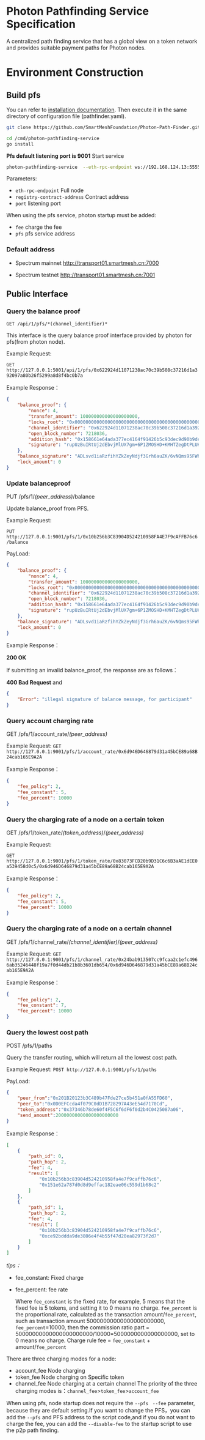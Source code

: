 # Photon Pathfinding Service Specification

A centralized path finding service that has a global view on a token network and provides suitable payment paths for Photon nodes.

# Environment Construction 
## Build pfs 
You can refer to [installation documentation](./PFSinstallation.md).
Then execute it in the same directory of configuration file (pathfinder.yaml).
```sh
git clone https://github.com/SmartMeshFoundation/Photon-Path-Finder.git

cd /cmd/photon-pathfinding-service
go install
```
**Pfs default listening port is 9001**
Start service
```sh
photon-pathfinding-service  --eth-rpc-endpoint ws://192.168.124.13:5555  --registry-contract-address  0x3400aa968662Cfb6f7ea911Cd18254350e0C3d21  --port  9001  --verbosity 5
```
Parameters: 

- `eth-rpc-endpoint` Full node
- `registry-contract-address` Contract address
- `port` listening port

When using the pfs service, photon startup must be added:
- `fee` charge the fee
- `pfs` pfs service address
### Default address

- Spectrum mainnet http://transport01.smartmesh.cn:7000

- Spectrum testnet http://transport01.smartmesh.cn:7001
## Public Interface

###  Query the balance proof

    GET /api/1/pfs/*(channel_identifier)*

This interface is the query balance proof interface provided by photon for pfs(from photon node).

Example Request: 

`GET http://127.0.0.1:5001/api/1/pfs/0x622924d11071238ac70c39b508c37216d1a392097a80b26f5299a8d8f4bc0b7a`

Example Response：

```json
{
    "balance_proof": {
        "nonce": 4,
        "transfer_amount": 100000000000000000000,
        "locks_root": "0x0000000000000000000000000000000000000000000000000000000000000000",
        "channel_identifier": "0x622924d11071238ac70c39b508c37216d1a392097a80b26f5299a8d8f4bc0b7a",
        "open_block_number": 7218036,
        "addition_hash": "0x158661e64ada377ec4164f91426b5c93dec9d90b9ded2944d9a82c55ec292022",
        "signature": "rupUzBuIRtUj2dEbvjMlUX7gm+6P1ZMOSHD+KMHTZegDtPLUK53XhaxXhvpcXgH48nmgCgkFmyBThaTzgPEalxw="
    },
    "balance_signature": "ADLsvd1iaRzfihYZkZeyNdjf3Grh6auZK/6vNQms95FWh7zKaiT6Rtzl39LVubRpQMPrlei5SEqfFsDWlfxUGhs=",
    "lock_amount": 0
}
```

### Update balanceproof 
PUT /pfs/1/*(peer_address)*/balance 

Update balance_proof from PFS.

Example Request: 

`PUT http://127.0.0.1:9001/pfs/1/0x10b256b3C83904D524210958FA4E7F9cAFFB76c6/balance`

PayLoad:  

```json
{
    "balance_proof": {
        "nonce": 4,
        "transfer_amount": 100000000000000000000,
        "locks_root": "0x0000000000000000000000000000000000000000000000000000000000000000",
        "channel_identifier": "0x622924d11071238ac70c39b508c37216d1a392097a80b26f5299a8d8f4bc0b7a",
        "open_block_number": 7218036,
        "addition_hash": "0x158661e64ada377ec4164f91426b5c93dec9d90b9ded2944d9a82c55ec292022",
        "signature": "rupUzBuIRtUj2dEbvjMlUX7gm+6P1ZMOSHD+KMHTZegDtPLUK53XhaxXhvpcXgH48nmgCgkFmyBThaTzgPEalxw="
    },
    "balance_signature": "ADLsvd1iaRzfihYZkZeyNdjf3Grh6auZK/6vNQms95FWh7zKaiT6Rtzl39LVubRpQMPrlei5SEqfFsDWlfxUGhs=",
    "lock_amount": 0
}	
```
Example Response：

**200 OK**

If submitting an invalid  balance_proof, the response are as follows：

**400 Bad Request** and 

```json
{
    "Error": "illegal signature of balance message, for participant"
}
```


###  Query account charging rate
GET /pfs/1/account_rate/*(peer_address)*

Example Request: 
`GET http://127.0.0.1:9001/pfs/1/account_rate/0x6d946D646879d31a45bCE89a68B24cab165E9A2A`

Example Response：

```json
{
    "fee_policy": 2,
    "fee_constant": 5,
    "fee_percent": 10000
}
```

### Query the charging rate of a node on a certain token 
GET /pfs/1/token_rate/*(token_address)*/*(peer_address)*

Example Request: 

`GET http://127.0.0.1:9001/pfs/1/token_rate/0x83073FCD20b9D31C6c6B3aAE1dEE0a539458d0c5/0x6d946D646879d31a45bCE89a68B24cab165E9A2A`

Example Response：

```json
{
    "fee_policy": 2,
    "fee_constant": 5,
    "fee_percent": 10000
}
```
### Query the charging rate of a node on a certain channel 
GET /pfs/1/channel_rate/*(channel_identifier)*/*(peer_address)*  

Example Request: 
`GET http://127.0.0.1:9001/pfs/1/channel_rate/0x24bab913507cc9fcaa2c1efc4966ab35246448f19a7f0d44db21b8b3601db654/0x6d946D646879d31a45bCE89a68B24cab165E9A2A`

Example Response： 

```json
{
    "fee_policy": 2,
    "fee_constant": 7,
    "fee_percent": 10000
}
```
### Query the lowest cost path
POST /pfs/1/paths

Query the transfer routing, which will return all the lowest cost path.

Example Request: 
`POST http://127.0.0.1:9001/pfs/1/paths`

PayLoad: 

```json
{
	"peer_from":"0x201B20123b3C489b47Fde27ce5b451a0fA55FD60",
	"peer_to":"0x0D0EFCcda4f079C0dD1B728297A43eE54d7170Cd",
	"token_address":"0x37346b78de60f4F5C6f6dF6f0d2b4C0425087a06",
	"send_amount":20000000000000000000000
}
```

Example Response：

```json
[
    {
        "path_id": 0,
        "path_hop": 2,
        "fee": 4,
        "result": [
            "0x10b256b3c83904d524210958fa4e7f9caffb76c6",
            "0x151e62a787d0d8d9effac182eae06c559d1b68c2"
        ]
    },
    {
        "path_id": 1,
        "path_hop": 2,
        "fee": 4,
        "result": [
            "0x10b256b3c83904d524210958fa4e7f9caffb76c6",
            "0xce92bddda9de3806e4f4b55f47d20ea82973f2d7"
        ]
    }
]
```

 *tips：*
- fee_constant: Fixed charge 
- fee_percent: fee rate
  
  Where `fee_constant` is the fixed rate, for example, 5 means that the fixed fee is 5 tokens, and setting it to 0 means no charge. `fee_percent` is the proportional rate, calculated as the transaction amount/`fee_percent`, such as transaction amount 50000000000000000000000, `fee_percent`=10000, then the commission ratio part = 50000000000000000000000/10000=5000000000000000000, set to 0 means no charge.
 Charge rule fee = `fee_constant` + amount/`fee_percent`

 There are three charging modes for a node:
- account_fee    Node charging
- token_fee      Node charging  on Specific token
- channel_fee    Node charging at a certain channel
 The priority of the three charging modes is：`channel_fee`>`token_fee`>`account_fee`

When using pfs, node startup does not require the `--pfs` ` --fee` parameter, because they are default setting.If you want to change the PFS，you can add the `--pfs` and PFS address to the script code,and if you do not want to charge the fee, you can add the `--disable-fee` to the startup script to use the p2p path finding.









